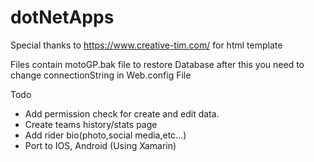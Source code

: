 # dotNetApps
Special thanks to https://www.creative-tim.com/ for html template

Files contain motoGP.bak file to restore Database after this you need to change connectionString in Web.config File

Todo
* Add permission check for create and edit data.
* Create teams history/stats page
* Add rider bio(photo,social media,etc...)
* Port to IOS, Android (Using Xamarin)
